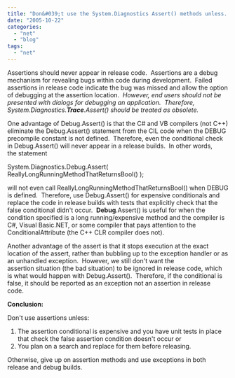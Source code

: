 ```yaml
---
title: "Don&#039;t use the System.Diagnostics Assert() methods unless..."
date: "2005-10-22"
categories: 
  - "net"
  - "blog"
tags: 
  - "net"
---
```


Assertions should never appear in release code.  Assertions are a debug mechanism for revealing bugs within code during development.  Failed assertions in release code indicate the bug was missed and allow the option of debugging at the assertion location.  _However, end users should not be presented with dialogs for debugging an application.  Therefore,_ _System.Diagnostics.**Trace**.Assert() should be treated as obsolete._

One advantage of Debug.Assert() is that the C# and VB compilers (not C++) eliminate the Debug.Assert() statement from the CIL code when the DEBUG precompile constant is not defined.  Therefore, even the conditional check in Debug.Assert() will never appear in a release builds.  In other words, the statement

System.Diagnostics.Debug.Assert( ReallyLongRunningMethodThatReturnsBool() );

will not even call ReallyLongRunningMethodThatReturnsBool() when DEBUG is defined.  Therefore, use Debug.Assert() for expensive conditionals and replace the code in release builds with tests that explicitly check that the false conditional didn't occur.  **Debug**.Assert() is useful for when the condition specified is a long running/expensive method and the compiler is C#, Visual Basic.NET, or some compiler that pays attention to the ConditionalAttribute (the C++ CLR compiler does not).

Another advantage of the assert is that it stops execution at the exact location of the assert, rather than bubbling up to the exception handler or as an unhandled exception.  However, we still don't want the assertion situation (the bad situation) to be ignored in release code, which is what would happen with Debug.Assert().  Therefore, if the conditional is false, it should be reported as an exception not an assertion in release code.

**Conclusion:**

Don't use assertions unless:

1. The assertion conditional is expensive and you have unit tests in place that check the false assertion condition doesn't occur or
2. You plan on a search and replace for them before releasing.

Otherwise, give up on assertion methods and use exceptions in both release and debug builds.
